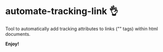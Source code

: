 # automate-tracking-link 👌

Tool to automatically add tracking attributes to links ("<a>" tags) within html documents.


**Enjoy!**
